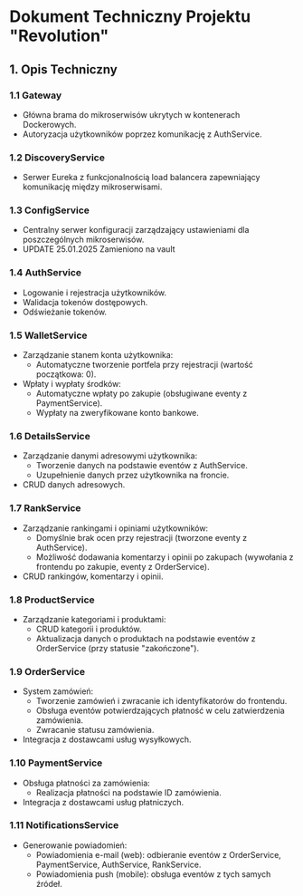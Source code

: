 # Dokument Techniczny Projektu "Revolution"

## 1. Opis Techniczny
### 1.1 Gateway
- Główna brama do mikroserwisów ukrytych w kontenerach Dockerowych.
- Autoryzacja użytkowników poprzez komunikację z AuthService.

### 1.2 DiscoveryService
- Serwer Eureka z funkcjonalnością load balancera zapewniający komunikację między mikroserwisami.

### 1.3 ConfigService
- Centralny serwer konfiguracji zarządzający ustawieniami dla poszczególnych mikroserwisów.
- UPDATE 25.01.2025 Zamieniono na vault

### 1.4 AuthService
- Logowanie i rejestracja użytkowników.
- Walidacja tokenów dostępowych.
- Odświeżanie tokenów.

### 1.5 WalletService
- Zarządzanie stanem konta użytkownika:
    - Automatyczne tworzenie portfela przy rejestracji (wartość początkowa: 0).
- Wpłaty i wypłaty środków:
    - Automatyczne wpłaty po zakupie (obsługiwane eventy z PaymentService).
    - Wypłaty na zweryfikowane konto bankowe.

### 1.6 DetailsService
- Zarządzanie danymi adresowymi użytkownika:
    - Tworzenie danych na podstawie eventów z AuthService.
    - Uzupełnienie danych przez użytkownika na froncie.
- CRUD danych adresowych.

### 1.7 RankService
- Zarządzanie rankingami i opiniami użytkowników:
    - Domyślnie brak ocen przy rejestracji (tworzone eventy z AuthService).
    - Możliwość dodawania komentarzy i opinii po zakupach (wywołania z frontendu po zakupie, eventy z OrderService).
- CRUD rankingów, komentarzy i opinii.

### 1.8 ProductService
- Zarządzanie kategoriami i produktami:
    - CRUD kategorii i produktów.
    - Aktualizacja danych o produktach na podstawie eventów z OrderService (przy statusie "zakończone").

### 1.9 OrderService
- System zamówień:
    - Tworzenie zamówień i zwracanie ich identyfikatorów do frontendu.
    - Obsługa eventów potwierdzających płatność w celu zatwierdzenia zamówienia.
    - Zwracanie statusu zamówienia.
- Integracja z dostawcami usług wysyłkowych.

### 1.10 PaymentService
- Obsługa płatności za zamówienia:
    - Realizacja płatności na podstawie ID zamówienia.
- Integracja z dostawcami usług płatniczych.

### 1.11 NotificationsService
- Generowanie powiadomień:
    - Powiadomienia e-mail (web): odbieranie eventów z OrderService, PaymentService, AuthService, RankService.
    - Powiadomienia push (mobile): obsługa eventów z tych samych źródeł.
